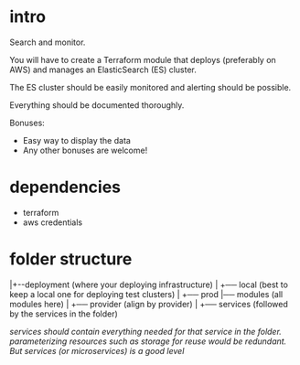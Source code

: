 # intro
Search and monitor.

You will have to create a Terraform module that deploys (preferably on AWS) and manages an ElasticSearch (ES) cluster.

The ES cluster should be easily monitored and alerting should be possible.

Everything should be documented thoroughly.

Bonuses:
  - Easy way to display the data
  - Any other bonuses are welcome!

# dependencies
- terraform
- aws credentials

# folder structure

|+--deployment    (where your deploying infrastructure)
|   +── local     (best to keep a local one for deploying test clusters)
|   +── prod
|── modules        (all modules here)
|   +── provider         (align by provider)
|       +── services  (followed by the services in the folder)

*services should contain everything needed for that service in the folder.  parameterizing resources such as storage for reuse would be redundant.  But services (or microservices) is a good level*